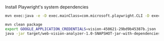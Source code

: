 Install Playwright's system dependencies
```bash
mvn exec:java -e -D exec.mainClass=com.microsoft.playwright.CLI -D exec.args="install"
```

```bash
mvn clean package
export GOOGLE_APPLICATION_CREDENTIALS=vision-450621-29bd9b45387b.json
java -jar target/web-vision-analyzer-1.0-SNAPSHOT-jar-with-dependencies.jar
```

